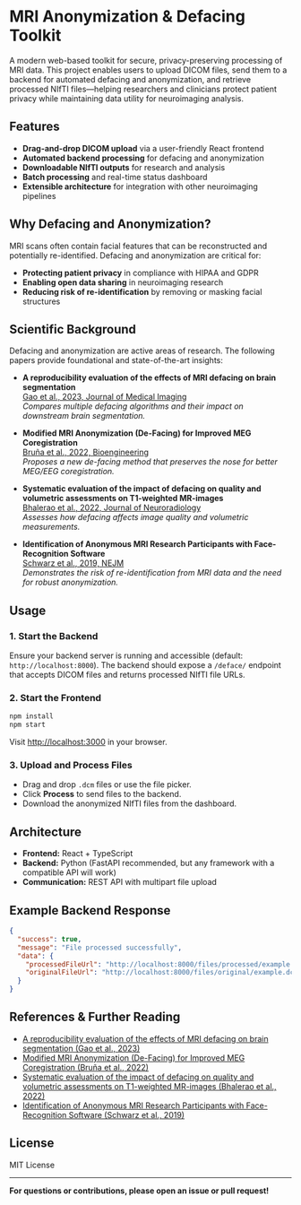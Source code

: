 # MRI Anonymization & Defacing Toolkit

A modern web-based toolkit for secure, privacy-preserving processing of MRI data. This project enables users to upload DICOM files, send them to a backend for automated defacing and anonymization, and retrieve processed NIfTI files—helping researchers and clinicians protect patient privacy while maintaining data utility for neuroimaging analysis.

## Features

- **Drag-and-drop DICOM upload** via a user-friendly React frontend
- **Automated backend processing** for defacing and anonymization
- **Downloadable NIfTI outputs** for research and analysis
- **Batch processing** and real-time status dashboard
- **Extensible architecture** for integration with other neuroimaging pipelines

## Why Defacing and Anonymization?

MRI scans often contain facial features that can be reconstructed and potentially re-identified. Defacing and anonymization are critical for:
- **Protecting patient privacy** in compliance with HIPAA and GDPR
- **Enabling open data sharing** in neuroimaging research
- **Reducing risk of re-identification** by removing or masking facial structures

## Scientific Background

Defacing and anonymization are active areas of research. The following papers provide foundational and state-of-the-art insights:

- **A reproducibility evaluation of the effects of MRI defacing on brain segmentation**  
  [Gao et al., 2023, Journal of Medical Imaging](https://www.ncbi.nlm.nih.gov/pmc/articles/PMC10246049/)  
  _Compares multiple defacing algorithms and their impact on downstream brain segmentation._

- **Modified MRI Anonymization (De-Facing) for Improved MEG Coregistration**  
  [Bruña et al., 2022, Bioengineering](https://www.ncbi.nlm.nih.gov/pmc/articles/PMC9598466/)  
  _Proposes a new de-facing method that preserves the nose for better MEG/EEG coregistration._

- **Systematic evaluation of the impact of defacing on quality and volumetric assessments on T1-weighted MR-images**  
  [Bhalerao et al., 2022, Journal of Neuroradiology](https://pubmed.ncbi.nlm.nih.gov/33861913/)  
  _Assesses how defacing affects image quality and volumetric measurements._

- **Identification of Anonymous MRI Research Participants with Face-Recognition Software**  
  [Schwarz et al., 2019, NEJM](https://www.nejm.org/doi/full/10.1056/NEJMc1908881)  
  _Demonstrates the risk of re-identification from MRI data and the need for robust anonymization._

## Usage

### 1. Start the Backend

Ensure your backend server is running and accessible (default: `http://localhost:8000`). The backend should expose a `/deface/` endpoint that accepts DICOM files and returns processed NIfTI file URLs.

### 2. Start the Frontend

```bash
npm install
npm start
```

Visit [http://localhost:3000](http://localhost:3000) in your browser.

### 3. Upload and Process Files

- Drag and drop `.dcm` files or use the file picker.
- Click **Process** to send files to the backend.
- Download the anonymized NIfTI files from the dashboard.

## Architecture

- **Frontend:** React + TypeScript
- **Backend:** Python (FastAPI recommended, but any framework with a compatible API will work)
- **Communication:** REST API with multipart file upload

## Example Backend Response

```json
{
  "success": true,
  "message": "File processed successfully",
  "data": {
    "processedFileUrl": "http://localhost:8000/files/processed/example.nii.gz",
    "originalFileUrl": "http://localhost:8000/files/original/example.dcm"
  }
}
```

## References & Further Reading

- [A reproducibility evaluation of the effects of MRI defacing on brain segmentation (Gao et al., 2023)](https://www.ncbi.nlm.nih.gov/pmc/articles/PMC10246049/)
- [Modified MRI Anonymization (De-Facing) for Improved MEG Coregistration (Bruña et al., 2022)](https://www.ncbi.nlm.nih.gov/pmc/articles/PMC9598466/)
- [Systematic evaluation of the impact of defacing on quality and volumetric assessments on T1-weighted MR-images (Bhalerao et al., 2022)](https://pubmed.ncbi.nlm.nih.gov/33861913/)
- [Identification of Anonymous MRI Research Participants with Face-Recognition Software (Schwarz et al., 2019)](https://www.nejm.org/doi/full/10.1056/NEJMc1908881)

## License

MIT License

---

**For questions or contributions, please open an issue or pull request!**
